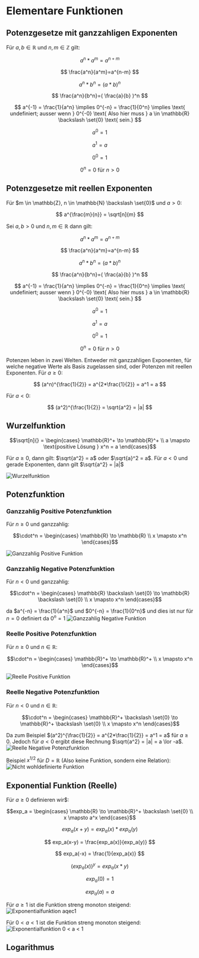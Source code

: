 # Elementare Funktionen

## Potenzgesetze mit ganzzahligen Exponenten
Für $a,b \in \mathbb{R}$ und $n,m \in \mathbb{Z}$ gilt:

$$ a^n*a^m=a^{n+m} $$

$$ \frac{a^n}{a^m}=a^{n-m}  $$

$$ a^n*b^n=(a*b)^n $$

$$ \frac{a^n}{b^n}=( \frac{a}{b} )^n $$

$$ a^{-1} = \frac{1}{a^n} \implies 0^{-n} = \frac{1}{0^n} \implies \text{ undefiniert; ausser wenn } 0^{-0} \text{ Also hier muss } a \in \mathbb{R} \backslash \set{0} \text{ sein.} $$

$$ a^0 = 1 $$

$$ a^1 = a $$

$$ 0^0 = 1 $$

$$ 0^n = 0 \text{ für } n > 0 $$


## Potenzgesetze mit reellen Exponenten
Für $m \in \mathbb{Z}, n \in \mathbb{N} \backslash \set{0}$ und $a > 0$:

$$ a^{\frac{m}{n}} = \sqrt[n]{m} $$ 

Sei $a,b > 0$ und $n,m \in \mathbb{R}$ dann gilt:

$$ a^n*a^m=a^{n+m} $$

$$ \frac{a^n}{a^m}=a^{n-m}  $$

$$ a^n*b^n=(a*b)^n $$

$$ \frac{a^n}{b^n}=( \frac{a}{b} )^n $$

$$ a^{-1} = \frac{1}{a^n} \implies 0^{-n} = \frac{1}{0^n} \implies \text{ undefiniert; ausser wenn } 0^{-0} \text{ Also hier muss } a \in \mathbb{R} \backslash \set{0} \text{ sein.} $$

$$ a^0 = 1 $$

$$ a^1 = a $$

$$ 0^0 = 1 $$

$$ 0^n = 0 \text{ für } n > 0 $$

Potenzen leben in zwei Welten. Entweder mit ganzzahligen Exponenten, für welche negative Werte als Basis zugelassen sind, oder Potenzen mit reellen Exponenten. Für $a \geq 0$:

$$ (a^n)^{\frac{1}{2}} = a^{2*\frac{1}{2}} = a^1 = a $$

Für $a < 0$:

$$ (a^2)^{\frac{1}{2}} = \sqrt{a^2} = |a| $$


## Wurzelfunktion
```math
\sqrt[n]{} =
  \begin{cases}
     \mathbb{R}^+ \to  \mathbb{R}^+ \\
    a \mapsto \text{positive Lösung } x^n = a
  \end{cases}
```

Für $a \geq 0$, dann gilt: $\sqrt{a^2} = a$ oder $\sqrt{a}^2 = a$.
Für $a < 0$ und gerade Exponenten, dann gilt $\sqrt{a^2} = |a|$

![Wurzelfunktion](https://github.com/schbm/edu-notes/blob/main/Analysis/Wurzelfunktion.PNG?raw=true)

## Potenzfunktion

### Ganzzahlig Positive Potenzfunktion
Für $n \geq 0$ und ganzzahlig:
```math
\cdot^n =
  \begin{cases}
     \mathbb{R} \to  \mathbb{R} \\
    x \mapsto x^n
  \end{cases}
```
![Ganzzahlig Positive Funktion](Potenzfunktion_ngeq0.PNG)

### Ganzzahlig Negative Potenzfunktion
Für $n < 0$ und ganzzahlig:
```math
\cdot^n =
  \begin{cases}
     \mathbb{R} \backslash \set{0} \to  \mathbb{R} \backslash \set{0} \\
    x \mapsto  x^n
  \end{cases}
```
da $a^{-n} = \frac{1}{a^n}$ und $0^{-n} = \frac{1}{0^n}$ und dies ist nur für $n=0$ definiert da $0^n=1$
![Ganzzahlig Negative Funktion](Potenzfunktion_nless0.PNG)

### Reelle Positive Potenzfunktion
Für $n \geq 0$ und $n \in \mathbb{R}$:
```math
\cdot^n =
  \begin{cases}
     \mathbb{R}^+ \to  \mathbb{R}^+ \\
    x \mapsto x^n
  \end{cases}
```
![Reelle Positive Funktion](Potenzfunktion_rgeq0.PNG)

### Reelle Negative Potenzfunktion
Für $n < 0$ und $n \in \mathbb{R}$:
```math
\cdot^n =
  \begin{cases}
     \mathbb{R}^+ \backslash \set{0} \to  \mathbb{R}^+ \backslash \set{0} \\
    x \mapsto  x^n
  \end{cases}
```
Da zum Beispiel $(a^2)^{\frac{1}{2}} = a^{2*\frac{1}{2}} = a^1 = a$ für $a \geq 0$.
Jedoch für $a < 0$ ergibt diese Rechnung $\sqrt{a^2} = |a| = a \lor -a$.
![Reelle Negative Potenzfunktion](Potenzfunktion_rless0.PNG)

Beispiel $x^{1/2}$ für $D=\mathbb{R}$ (Also keine Funktion, sondern eine Relation):
![Nicht wohldefinierte Funktion](nicht_wohldefiniert.PNG)

## Exponential Funktion (Reelle)
Für $a \geq 0$ definieren wir$:
```math
exp_a =
  \begin{cases}
     \mathbb{R} \to  \mathbb{R}^+ \backslash \set{0} \\
    x \mapsto  a^x
  \end{cases}
```

$$ exp_a(x+y) = exp_a(x) * exp_a(y) $$

$$ exp_a(x-y) = \frac{exp_a(x)}{exp_a(y)} $$

$$ exp_a(-x) = \frac{1}{exp_a(x)} $$

$$ (exp_a(x))^y = exp_a(x*y) $$

$$ exp_a(0) = 1 $$

$$ exp_a(a) = a $$

Für $a \geq 1$ ist die Funktion streng monoton steigend:
![Exponentialfunktion aqec1](Exponentialfunktion_ageq1.PNG)

Für $0 < a < 1$ ist die Funktion streng monoton steigend:
![Exponentialfunktion 0 < a < 1](Exponentialfunktion_aless1.PNG)

## Logarithmus
